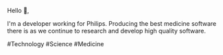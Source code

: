 Hello 👋,

I'm a developer working for Philips.
Producing the best medicine software there is as we continue to research and develop high quality software. 

#Technology
#Science
#Medicine
